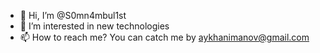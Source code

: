 - 👋 Hi, I’m @S0mn4mbul1st
- 👀 I’m interested in new technologies
- 📫 How to reach me? You can catch me by aykhanimanov@gmail.com

<!---
S0mn4mbul1st/S0mn4mbul1st is a ✨ special ✨ repository because its `README.md` (this file) appears on your GitHub profile.
You can click the Preview link to take a look at your changes.
--->
